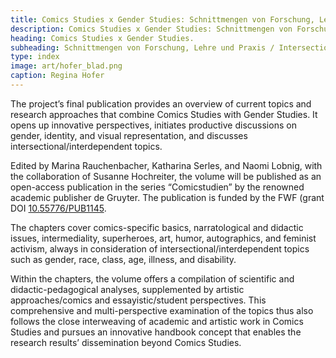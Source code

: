 ```yaml
---
title: Comics Studies x Gender Studies: Schnittmengen von Forschung, Lehre und Praxis / Intersections of Research, Teaching, and Practice
description: Comics Studies x Gender Studies: Schnittmengen von Forschung, Lehre und Praxis / Intersections of Research, Teaching, and Practice
heading: Comics Studies x Gender Studies.
subheading: Schnittmengen von Forschung, Lehre und Praxis / Intersections of Research, Teaching, and Practice
type: index
image: art/hofer_blad.png
caption: Regina Hofer
---
```


The project’s final publication provides an overview of current topics and research approaches that combine Comics Studies with Gender Studies. It opens up innovative perspectives, initiates productive discussions on gender, identity, and visual representation, and discusses intersectional/interdependent topics.

<!-- more -->

Edited by Marina Rauchenbacher, Katharina Serles, and Naomi Lobnig, with the collaboration of Susanne Hochreiter, the volume will be published as an open-access publication in the series “Comicstudien” by the renowned academic publisher de Gruyter. The publication is funded by the FWF (grant DOI [10.55776/PUB1145](https://www.fwf.ac.at/forschungsradar/10.55776/PUB1145). 
 
The chapters cover comics-specific basics, narratological and didactic issues, intermediality, superheroes, art, humor, autographics, and feminist activism, always in consideration of intersectional/interdependent topics such as gender, race, class, age, illness, and disability. 

Within the chapters, the volume offers a compilation of scientific and didactic-pedagogical analyses, supplemented by artistic approaches/comics and essayistic/student perspectives. This comprehensive and multi-perspective examination of the topics thus also follows the close interweaving of academic and artistic work in Comics Studies and pursues an innovative handbook concept that enables the research results’ dissemination beyond Comics Studies.
